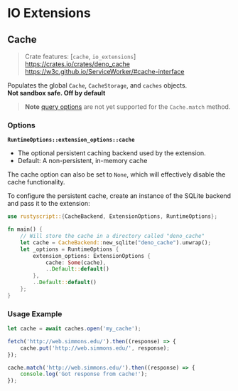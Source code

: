 # IO Extensions
## Cache
> Crate features: [`cache`, `io_extensions`]  
> <https://crates.io/crates/deno_cache>  
> <https://w3c.github.io/ServiceWorker/#cache-interface>  

Populates the global `Cache`, `CacheStorage`, and `caches` objects.  
**Not sandbox safe. Off by default**

> **Note** [query options](https://w3c.github.io/ServiceWorker/#dictdef-cachequeryoptions) are not yet supported for the `Cache.match` method.

### Options
**`RuntimeOptions::extension_options::cache`**
- The optional persistent caching backend used by the extension.
- Default: A non-persistent, in-memory cache

The cache option can also be set to `None`, which will effectively disable the cache functionality.

To configure the persistent cache, create an instance of the SQLite backend and pass it to the extension:
```rust
use rustyscript::{CacheBackend, ExtensionOptions, RuntimeOptions};

fn main() {
    // Will store the cache in a directory called "deno_cache"
    let cache = CacheBackend::new_sqlite("deno_cache").unwrap();
    let _options = RuntimeOptions {
        extension_options: ExtensionOptions {
            cache: Some(cache),
            ..Default::default()
        },
        ..Default::default()
    };
}
```

### Usage Example
```javascript
let cache = await caches.open('my_cache');

fetch('http://web.simmons.edu/').then((response) => {
    cache.put('http://web.simmons.edu/', response);
});

cache.match('http://web.simmons.edu/').then((response) => {
    console.log('Got response from cache!');
});
```
